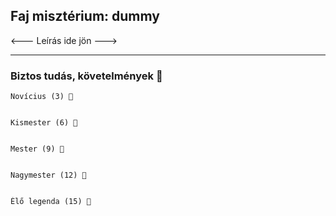 ## Faj misztérium: dummy

<--- Leírás ide jön --->


---
### Biztos tudás, követelmények 📖

```
Novícius (3) 📖


```

```
Kismester (6) 📖


```

```
Mester (9) 📖


```

```
Nagymester (12) 📖


```

```
Élő legenda (15) 📖


```

